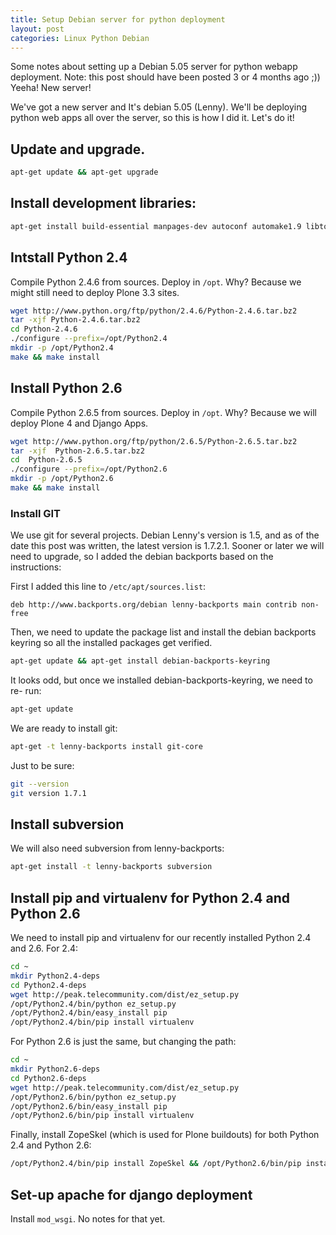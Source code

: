 ```yaml
---
title: Setup Debian server for python deployment
layout: post
categories: Linux Python Debian
---
```


Some notes about setting up a Debian 5.05 server for python webapp deployment.
Note: this post should have been posted 3 or 4 months ago ;)) Yeeha! New
server!

We've got a new server and It's debian 5.05 (Lenny). We'll be deploying python
web apps all over the server, so this is how I did it. Let's do it!


## Update and upgrade.

```bash
apt-get update && apt-get upgrade
```

## Install development libraries:

```bash
apt-get install build-essential manpages-dev autoconf automake1.9 libtool libncurses-dev
```

## Intstall Python 2.4

Compile Python 2.4.6 from sources. Deploy in `/opt`. Why? Because we might
still need to deploy Plone 3.3 sites.

```bash
wget http://www.python.org/ftp/python/2.4.6/Python-2.4.6.tar.bz2
tar -xjf Python-2.4.6.tar.bz2
cd Python-2.4.6
./configure --prefix=/opt/Python2.4
mkdir -p /opt/Python2.4
make && make install
```
## Install Python 2.6

Compile Python 2.6.5 from sources. Deploy in `/opt`. Why? Because we will
deploy Plone 4 and Django Apps.

```bash
wget http://www.python.org/ftp/python/2.6.5/Python-2.6.5.tar.bz2
tar -xjf  Python-2.6.5.tar.bz2
cd  Python-2.6.5
./configure --prefix=/opt/Python2.6
mkdir -p /opt/Python2.6
make && make install
```

### Install GIT

We use git for several projects. Debian Lenny's version is 1.5, and as of the
date this post was written, the latest version is 1.7.2.1. Sooner or later we
will need to upgrade, so I added the debian backports based on the
instructions:

First I added this line to `/etc/apt/sources.list`:

```
deb http://www.backports.org/debian lenny-backports main contrib non-free
```

Then, we need to update the package list and install the debian backports
keyring so all the installed packages get verified.

``` bash
apt-get update && apt-get install debian-backports-keyring
```

It looks odd, but once we installed debian-backports-keyring, we need to re-
run:

```bash
apt-get update
```

We are ready to install git:

```bash
apt-get -t lenny-backports install git-core
```

Just to be sure:
```bash
git --version
git version 1.7.1
```

## Install subversion

We will also need subversion from lenny-backports:

```bash
apt-get install -t lenny-backports subversion
```

## Install pip and virtualenv for Python 2.4 and Python 2.6

We need to install pip and virtualenv for our recently installed Python 2.4
and 2.6. For 2.4:

```bash
cd ~
mkdir Python2.4-deps
cd Python2.4-deps
wget http://peak.telecommunity.com/dist/ez_setup.py
/opt/Python2.4/bin/python ez_setup.py
/opt/Python2.4/bin/easy_install pip
/opt/Python2.4/bin/pip install virtualenv
```

For Python 2.6 is just the same, but changing the path:

```bash
cd ~
mkdir Python2.6-deps
cd Python2.6-deps
wget http://peak.telecommunity.com/dist/ez_setup.py
/opt/Python2.6/bin/python ez_setup.py
/opt/Python2.6/bin/easy_install pip
/opt/Python2.6/bin/pip install virtualenv
```

Finally, install ZopeSkel (which is used for Plone buildouts) for both Python
2.4 and Python 2.6:

```bash
/opt/Python2.4/bin/pip install ZopeSkel && /opt/Python2.6/bin/pip install ZopeSkel
```

## Set-up apache for django deployment

Install `mod_wsgi`. No notes for that yet.
